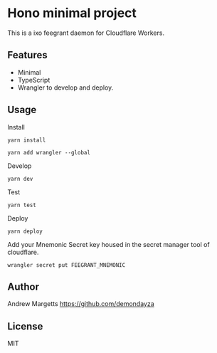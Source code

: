 # Hono minimal project

This is a ixo feegrant daemon for Cloudflare Workers.

## Features

- Minimal
- TypeScript
- Wrangler to develop and deploy.


## Usage

Install

```
yarn install

yarn add wrangler --global
```

Develop

```
yarn dev
```

Test

```
yarn test
```

Deploy

```
yarn deploy
```

Add your Mnemonic Secret key housed in the secret manager tool of cloudflare.

```
wrangler secret put FEEGRANT_MNEMONIC
```



## Author

Andrew Margetts <https://github.com/demondayza>

## License

MIT


